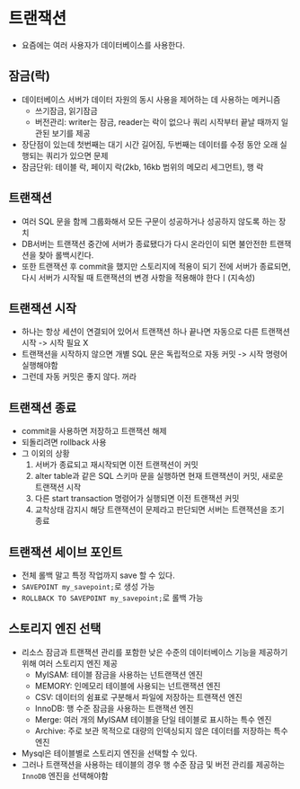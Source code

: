 # 트랜잭션
- 요즘에는 여러 사용자가 데이터베이스를 사용한다.
## 잠금(락)
- 데이터베이스 서버가 데이터 자원의 동시 사용을 제어하는 데 사용하는 메커니즘
    - 쓰기잠금, 읽기잠금
    - 버전관리: writer는 잠금, reader는 락이 없으나 쿼리 시작부터 끝날 때까지 일관된 보기를 제공
- 장단점이 있는데 첫번째는 대기 시간 길어짐, 두번째는 데이터를 수정 동안 오래 실행되는 쿼리가 있으면 문제
- 잠금단위: 테이블 락, 페이지 락(2kb, 16kb 범위의 메모리 세그먼트), 행 락
## 트랜잭션
- 여러 SQL 문을 함께 그룹화해서 모든 구문이 성공하거나 성공하지 않도록 하는 장치
- DB서버는 트랜잭션 중간에 서버가 종료됐다가 다시 온라인이 되면 불안전한 트랜잭션을 찾아 롤백시킨다.
- 또한 트랜잭션 후 commit을 했지만 스토리지에 적용이 되기 전에 서버가 종료되면, 다시 서버가 시작될 때 트랜잭션의 변경 사항을 적용해야 한다ㅣ(지속성)
## 트랜잭션 시작
- 하나는 항상 세션이 연결되어 있어서 트랜잭션 하나 끝나면 자동으로 다른 트랜잭션 시작 -> 시작 필요 X
- 트랜잭션을 시작하지 않으면 개별 SQL 문은 독립적으로 자동 커밋 -> 시작 명령어 실행해야함
- 그런데 자동 커밋은 좋지 않다. 꺼라
## 트랜잭션 종료
- commit을 사용하면 저장하고 트랜잭션 해제
- 되돌리려면 rollback 사용
- 그 이외의 상황
    1. 서버가 종료되고 재시작되면 이전 트랜잭션이 커밋
    2. alter table과 같은 SQL 스키마 문을 실행하면 현재 트랜잭션이 커밋, 새로운 트랜잭션 시작
    3. 다른 start transaction 명령어가 실행되면 이전 트랜잭션 커밋
    4. 교착상태 감지시 해당 트랜잭션이 문제라고 판단되면 서버는 트랜잭션을 조기 종료
## 트랜잭션 세이브 포인트
- 전체 롤백 말고 특정 작업까지 save 할 수 있다.
- `SAVEPOINT my_savepoint;`로 생성 가능
- `ROLLBACK TO SAVEPOINT my_savepoint;`로 롤백 가능

## 스토리지 엔진 선택
- 리소스 잠금과 트랜잭션 관리를 포함한 낮은 수준의 데이터베이스 기능을 제공하기 위해 여러 스토리지 엔진 제공
    - MyISAM: 테이블 잠금을 사용하는 넌트랜잭션 엔진
    - MEMORY: 인메모리 테이블에 사용되는 넌트랜잭션 엔진
    - CSV: 데이터의 쉼표로 구분해서 파일에 저장하는 트랜잭션 엔진
    - InnoDB: 행 수준 잠금을 사용하는 트랜잭션 엔진
    - Merge: 여러 개의 MyISAM 테이블을 단일 테이블로 표시하는 특수 엔진
    - Archive: 주로 보관 목적으로 대량의 인덱싱되지 않은 데이터를 저장하는 특수 엔진
- Mysql은 테이블별로 스토리지 엔진을 선택할 수 있다.
- 그러나 트랜잭션을 사용하는 테이블의 경우 행 수준 잠금 및 버전 관리를 제공하는 `InnoDB` 엔진을 선택해야함